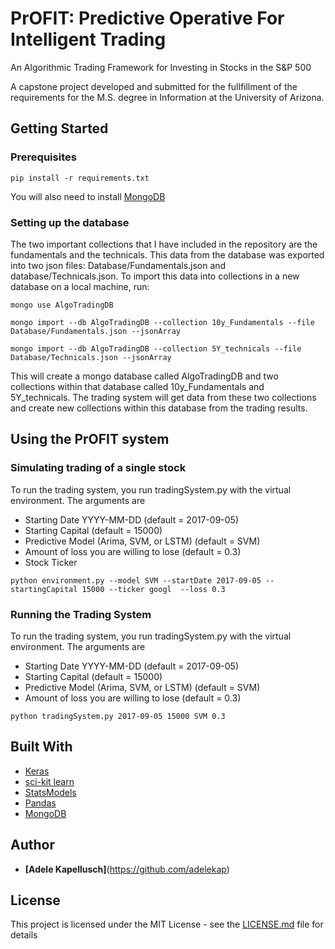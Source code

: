 # PrOFIT: Predictive Operative For Intelligent Trading
An Algorithmic Trading Framework for Investing in Stocks in the S&P 500

A capstone project developed and submitted for the fullfillment of the requirements for the M.S. degree in Information at the University of Arizona.

## Getting Started

### Prerequisites

```
pip install -r requirements.txt
```

You will also need to install [MongoDB](https://docs.mongodb.com/manual/installation/)

### Setting up the database
The two important collections that I have included in the repository are the fundamentals and the technicals. This data from the database was exported into two json files: Database/Fundamentals.json and database/Technicals.json. To import this data into collections in a new database on a local machine, run:

```
mongo use AlgoTradingDB
```

```
mongo import --db AlgoTradingDB --collection 10y_Fundamentals --file Database/Fundamentals.json --jsonArray

mongo import --db AlgoTradingDB --collection 5Y_technicals --file Database/Technicals.json --jsonArray
```

This will create a mongo database called AlgoTradingDB and two collections within that database called 10y_Fundamentals and 5Y_technicals. The trading system will get data from these two collections and create new collections within this database from the trading results.

## Using the PrOFIT system

### Simulating trading of a single stock
To run the trading system, you run tradingSystem.py with the virtual environment. The arguments are

* Starting Date YYYY-MM-DD (default = 2017-09-05)
* Starting Capital (default = 15000)
* Predictive Model (Arima, SVM, or LSTM) (default = SVM)
* Amount of loss you are willing to lose (default = 0.3)
* Stock Ticker

```
python environment.py --model SVM --startDate 2017-09-05 --startingCapital 15000 --ticker googl  --loss 0.3
```


### Running the Trading System
To run the trading system, you run tradingSystem.py with the virtual environment. The arguments are

* Starting Date YYYY-MM-DD (default = 2017-09-05)
* Starting Capital (default = 15000)
* Predictive Model (Arima, SVM, or LSTM) (default = SVM)
* Amount of loss you are willing to lose (default = 0.3)

```
python tradingSystem.py 2017-09-05 15000 SVM 0.3
```

## Built With

* [Keras](https://keras.io/)
* [sci-kit learn](http://scikit-learn.org/stable/documentation.html)
* [StatsModels](https://www.statsmodels.org/stable/index.html)
* [Pandas](https://pandas.pydata.org/pandas-docs/stable/)
* [MongoDB](https://docs.mongodb.com/)


## Author

* **[Adele Kapellusch]**(https://github.com/adelekap)


## License

This project is licensed under the MIT License - see the [LICENSE.md](LICENSE.md) file for details
